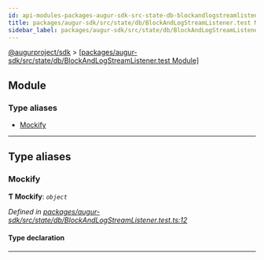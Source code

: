 ```yaml
---
id: api-modules-packages-augur-sdk-src-state-db-blockandlogstreamlistener-test-module
title: packages/augur-sdk/src/state/db/BlockAndLogStreamListener.test Module
sidebar_label: packages/augur-sdk/src/state/db/BlockAndLogStreamListener.test
---
```


[@augurproject/sdk](api-readme.md) > [[packages/augur-sdk/src/state/db/BlockAndLogStreamListener.test Module]](api-modules-packages-augur-sdk-src-state-db-blockandlogstreamlistener-test-module.md)

## Module

### Type aliases

* [Mockify](api-modules-packages-augur-sdk-src-state-db-blockandlogstreamlistener-test-module.md#mockify)

---

## Type aliases

<a id="mockify"></a>

###  Mockify

**Ƭ Mockify**: *`object`*

*Defined in [packages/augur-sdk/src/state/db/BlockAndLogStreamListener.test.ts:12](https://github.com/AugurProject/augur/blob/bae2172ca0/packages/augur-sdk/src/state/db/BlockAndLogStreamListener.test.ts#L12)*

#### Type declaration

___

